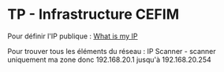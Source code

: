# TP - Infrastructure CEFIM

Pour définir l'IP publique : [What is my IP](https://www.whatismyip.com/)

Pour trouver tous les éléments du réseau : IP Scanner
	- scanner uniquement ma zone donc 192.168.20.1 jusqu'à 192.168.20.254